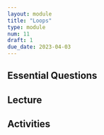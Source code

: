 ```yaml
---
layout: module
title: "Loops"
type: module
num: 11
draft: 1
due_date: 2023-04-03
---
```



## Essential Questions

## Lecture

## Activities